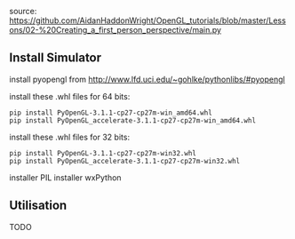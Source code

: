 
source:
https://github.com/AidanHaddonWright/OpenGL_tutorials/blob/master/Lessons/02-%20Creating_a_first_person_perspective/main.py

Install Simulator
-------------------

install pyopengl from http://www.lfd.uci.edu/~gohlke/pythonlibs/#pyopengl

install these .whl files for 64 bits:

	pip install PyOpenGL-3.1.1-cp27-cp27m-win_amd64.whl
	pip install PyOpenGL_accelerate-3.1.1-cp27-cp27m-win_amd64.whl

install these .whl files for 32 bits:

	pip install PyOpenGL-3.1.1-cp27-cp27m-win32.whl 
	pip install PyOpenGL_accelerate-3.1.1-cp27-cp27m-win32.whl

installer PIL
installer wxPython


Utilisation
----------------

TODO

